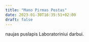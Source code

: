 ```yaml
---
title: "Mano Pirmas Postas"
date: 2023-01-30T16:35:51+02:00
draft: false
---
```

naujas puslapis 
Laboratoriniui darbui.
